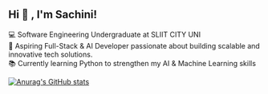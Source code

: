 ## Hi 👋 , I'm Sachini!
💻 Software Engineering Undergraduate at SLIIT CITY UNI<br/>
🚀 Aspiring Full-Stack & AI Developer passionate about building scalable and innovative tech solutions.<br/>
📚 Currently learning Python to strengthen my AI & Machine Learning skills<br/>

[![Anurag's GitHub stats](https://github-readme-stats.vercel.app/api?username=sachinikavindi&show_icons=true&theme=radical)](https://github.com/anuraghazra/github-readme-stats)
